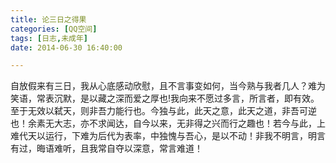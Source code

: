 ```yaml
---
title: 论三日之得果
categories: [QQ空间]
tags: [日志,未成年]
date: 2014-06-30 16:40:00

---
```


自放假来有三日，我从心底感动欣慰，且不言事变如何，当今熟与我者几人？难为笑语，常表沉默，是以藏之深而爱之厚也!我向来不愿过多言，所言者，即有效。至于无效以弑天，则非吾力能行也。今独与此，此天之意，此天之道，非吾可逆也！余素无大志，亦不求闻达，自今以来，无非得之兴而行之趣也！若今与此，上难代天以运行，下难为后代为表率，中独愧与吾心，是以不动！非我不明言，明言有过，晦语难听，且我常自夺以深意，常言难道！
